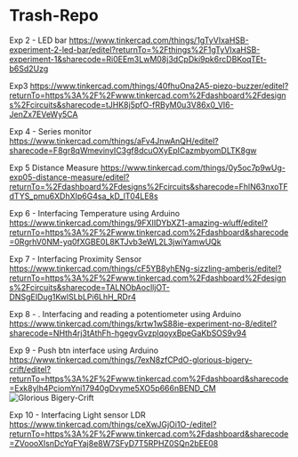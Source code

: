 # Trash-Repo


Exp 2 - LED bar
https://www.tinkercad.com/things/1gTyVIxaHSB-experiment-2-led-bar/editel?returnTo=%2Fthings%2F1gTyVIxaHSB-experiment-1&sharecode=Ri0EEm3LwM08j3dCpDki9pk6rcDBKoqTEt-b6Sd2Uzg

Exp3 
https://www.tinkercad.com/things/40fhuOna2A5-piezo-buzzer/editel?returnTo=https%3A%2F%2Fwww.tinkercad.com%2Fdashboard%2Fdesigns%2Fcircuits&sharecode=tJHK8j5pfO-fRByM0u3V86x0_VI6-JenZx7EVeWy5CA

Exp 4 - Series monitor
https://www.tinkercad.com/things/aFv4JnwAnQH/editel?sharecode=F8gr8qWmevinyIC3gf8dcuOXyEpICazmbyomDLTK8gw

Exp 5 Distance Measure
https://www.tinkercad.com/things/0y5oc7p9wUg-exp05-distance-measure/editel?returnTo=%2Fdashboard%2Fdesigns%2Fcircuits&sharecode=FhlN63nxoTFdTYS_pmu6XDhXIp6G4sa_kD_lT04LE8s

Exp 6 - Interfacing Temperature using Arduino
https://www.tinkercad.com/things/9FXIIDYbXZ1-amazing-wluff/editel?returnTo=https%3A%2F%2Fwww.tinkercad.com%2Fdashboard&sharecode=0RgrhV0NM-yq0fXGBE0L8KTJvb3eWL2L3jwiYamwUQk

Exp 7 - Interfacing Proximity Sensor
https://www.tinkercad.com/things/cF5YB8yhENg-sizzling-amberis/editel?returnTo=https%3A%2F%2Fwww.tinkercad.com%2Fdashboard%2Fdesigns%2Fcircuits&sharecode=TALNObAoclljOT-DNSgEIDug1KwlSLbLPi6LhH_RDr4

Exp 8 - . Interfacing and reading a potentiometer using Arduino
https://www.tinkercad.com/things/krtw1wS88ie-experiment-no-8/editel?sharecode=NHth4rj3tAthFh-hgegvGvzplqoyxBpeGaKbSOS9v94

Exp 9 - Push btn interface using Arduino
https://www.tinkercad.com/things/7exN8zfCPdO-glorious-bigery-crift/editel?returnTo=https%3A%2F%2Fwww.tinkercad.com%2Fdashboard&sharecode=Exk8ylh4PciomYni17940gDvyme5XO5p666nBEND_CM
![Glorious Bigery-Crift](https://github.com/user-attachments/assets/fccfb2ad-7488-4585-b34a-e8fba4061b5f)


Exp 10 - Interfacing Light sensor LDR
https://www.tinkercad.com/things/ceXwJGjOi1O-/editel?returnTo=https%3A%2F%2Fwww.tinkercad.com%2Fdashboard&sharecode=ZVoooXIsnDcYqFYaj8e8W7SFyD7T5RPHZ0SQn2bEE08
